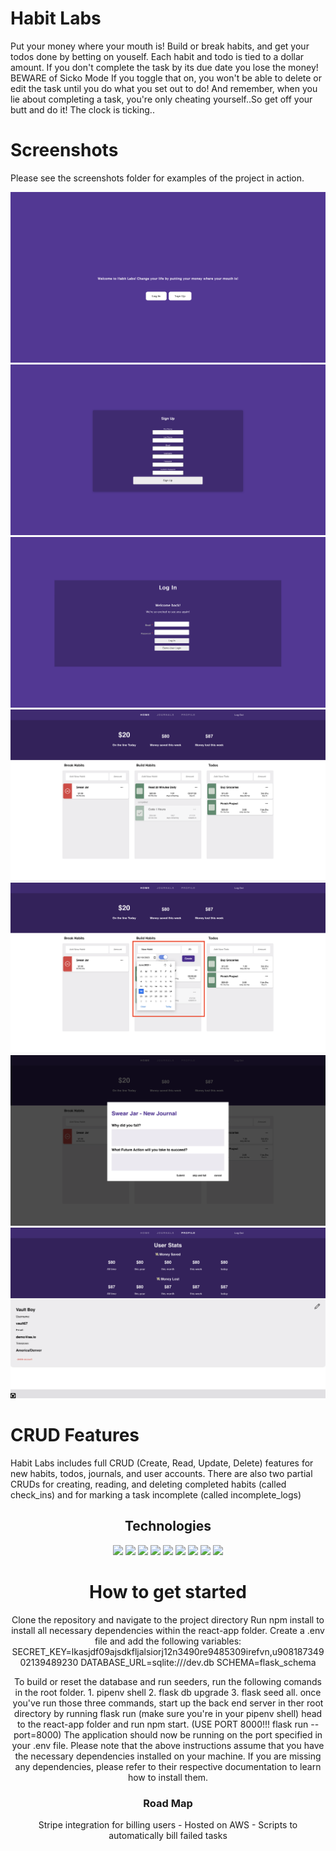 <h1>Habit Labs</h1>

<p>
Put your money where your mouth is! Build or break habits, and get your todos done by betting on youself. Each habit and todo is tied to a dollar amount. If you don't complete the task by its due date you lose the money! BEWARE of Sicko Mode If you toggle that on, you won't be able to delete or edit the task until you do what you set out to do! And remember, when you lie about completing a task, you're only cheating yourself..So get off your butt and do it! The clock is ticking.. 
</p>

<h1>Screenshots</h1>
<p>Please see the screenshots folder for examples of the project in action.</p>

![splashpage](./splashpage.png)
![signup](signup.png)
![signin](signin.png)
![home](home.png)
![forms](forms.png)
![newjournal](newjournal.png)
![profile](profile.png)



<p></p>
<h1>CRUD Features</h1>
Habit Labs includes full CRUD (Create, Read, Update, Delete) features for new habits, todos, journals, and user accounts. There are also two partial CRUDs for creating, reading, and deleting completed habits (called check_ins) and for marking a task incomplete (called incomplete_logs)

<h2 align=center>Technologies</h2>
<div align=center>
  <img src="https://cdn.jsdelivr.net/gh/devicons/devicon/icons/javascript/javascript-original.svg" style=width:50px />
  <img src="https://cdn.jsdelivr.net/gh/devicons/devicon/icons/react/react-original.svg" style=width:50px />
  <img src="https://cdn.jsdelivr.net/gh/devicons/devicon/icons/redux/redux-original.svg" style=width:50px /> 
  <img src="https://cdn.jsdelivr.net/gh/devicons/devicon/icons/python/python-original.svg" style=width:50px />
  <img src="https://cdn.jsdelivr.net/gh/devicons/devicon/icons/flask/flask-original.svg" style=width:50px />
  <img src="https://cdn.jsdelivr.net/gh/devicons/devicon/icons/sqlalchemy/sqlalchemy-original.svg" style=width:75px />
  <img src="https://cdn.jsdelivr.net/gh/devicons/devicon/icons/postgresql/postgresql-original.svg" style=width:50px />
  <img src="https://cdn.jsdelivr.net/gh/devicons/devicon/icons/html5/html5-original.svg" style=width:50px />
  <img src="https://cdn.jsdelivr.net/gh/devicons/devicon/icons/git/git-original.svg" style=width:50px /> 
  <div align=center>
</div>
 

<h1>How to get started </h1>

<p>Clone the repository and navigate to the project directory
Run npm install to install all necessary dependencies within the react-app folder.
Create a .env file and add the following variables:
SECRET_KEY=lkasjdf09ajsdkfljalsiorj12n3490re9485309irefvn,u90818734902139489230
DATABASE_URL=sqlite:///dev.db
SCHEMA=flask_schema</p>

<p>To build or reset the database and run seeders, run the following comands in the root folder.  1. pipenv shell 2. flask db upgrade 3. flask seed all. once you've run those three commands, start up the back end server in ther root directory by running flask run (make sure you're in your pipenv shell) head to the react-app folder and run npm start. (USE PORT 8000!!! flask run --port=8000)
The application should now be running on the port specified in your .env file.
Please note that the above instructions assume that you have the necessary dependencies installed on your machine. If you are missing any dependencies, please refer to their respective documentation to learn how to install them. </p>


<h3>Road Map</h3>

<p> Stripe integration for billing users - Hosted on AWS - Scripts to automatically bill failed tasks</p>
